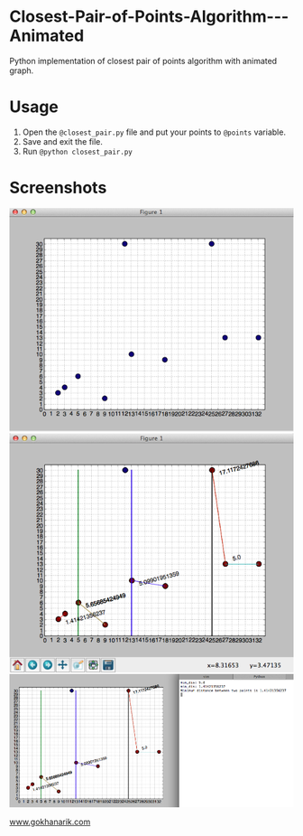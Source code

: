 Closest-Pair-of-Points-Algorithm---Animated
===========================================

Python implementation of closest pair of points algorithm with animated graph.

Usage
=====

1. Open the `@closest_pair.py` file and put your points to `@points` variable.
2. Save and exit the file.
3. Run `@python closest_pair.py`

Screenshots
===========

![alt tag](cpp1.png)
![alt tag](cpp2.png)
![alt tag](cpp3.png)


www.gokhanarik.com
